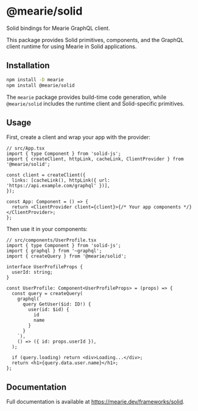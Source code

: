 # @mearie/solid

Solid bindings for Mearie GraphQL client.

This package provides Solid primitives, components, and the GraphQL client
runtime for using Mearie in Solid applications.

## Installation

```bash
npm install -D mearie
npm install @mearie/solid
```

The `mearie` package provides build-time code generation, while `@mearie/solid`
includes the runtime client and Solid-specific primitives.

## Usage

First, create a client and wrap your app with the provider:

```tsx
// src/App.tsx
import { type Component } from 'solid-js';
import { createClient, httpLink, cacheLink, ClientProvider } from '@mearie/solid';

const client = createClient({
  links: [cacheLink(), httpLink({ url: 'https://api.example.com/graphql' })],
});

const App: Component = () => {
  return <ClientProvider client={client}>{/* Your app components */}</ClientProvider>;
};
```

Then use it in your components:

```tsx
// src/components/UserProfile.tsx
import { type Component } from 'solid-js';
import { graphql } from '~graphql';
import { createQuery } from '@mearie/solid';

interface UserProfileProps {
  userId: string;
}

const UserProfile: Component<UserProfileProps> = (props) => {
  const query = createQuery(
    graphql(`
      query GetUser($id: ID!) {
        user(id: $id) {
          id
          name
        }
      }
    `),
    () => ({ id: props.userId }),
  );

  if (query.loading) return <div>Loading...</div>;
  return <h1>{query.data.user.name}</h1>;
};
```

## Documentation

Full documentation is available at <https://mearie.dev/frameworks/solid>.
